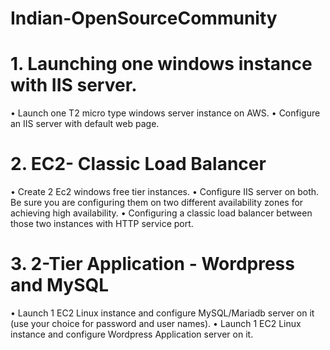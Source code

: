 # Indian-OpenSourceCommunity
# 1. Launching one windows instance with IIS server.

  •	Launch one T2 micro type windows server instance on AWS.
  •	Configure an IIS server with default web page.

# 2. EC2- Classic Load Balancer

• Create 2 Ec2 windows free tier instances.
• Configure IIS server on both. Be sure you are configuring them on two different availability zones for achieving high availability.
• Configuring a classic load balancer between those two instances with HTTP service port.

# 3. 2-Tier Application - Wordpress and MySQL

•	Launch 1 EC2 Linux instance and configure MySQL/Mariadb server on it (use your choice for password and user names). 
•	Launch 1 EC2 Linux instance and configure Wordpress Application server on it. 

